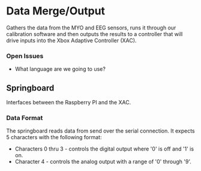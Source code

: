 # Data Merge/Output
Gathers the data from the MYO and EEG sensors, runs it through our calibration software and then outputs the results to a controller that will drive inputs into the Xbox Adaptive Controller (XAC).

### Open Issues
* What language are we going to use?

## Springboard
Interfaces between the Raspberry PI and the XAC.

### Data Format
The springboard reads data from send over the serial connection. It expects 5 characters with the following format:
* Characters 0 thru 3 - controls the digital output where '0' is off and '1' is on.
* Character 4 - controls the analog output with a range of '0' through '9'.